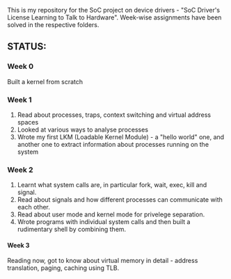 This is my repository for the SoC project on device drivers - "SoC Driver's License Learning to Talk to Hardware". Week-wise assignments have been solved in the respective folders.

## STATUS:  
### Week 0 <br>
Built a kernel from scratch <br>
### Week 1 <br>
1. Read about processes, traps, context switching and virtual address spaces<br>
2. Looked at various ways to analyse processes <br>
3. Wrote my first LKM (Loadable Kernel Module) - a "hello world" one, and another one to extract information about processes running on the system <br>
### Week 2 <br>
1. Learnt what system calls are, in particular fork, wait, exec, kill and signal. 
2. Read about signals and how different processes can communicate with each other. 
3. Read about user mode and kernel mode for privelege separation. 
4. Wrote programs with individual system calls and then built a rudimentary shell by combining them. <br>
#### Week 3 <br>
Reading now, got to know about virtual memory in detail - address translation, paging, caching using TLB. <br>
